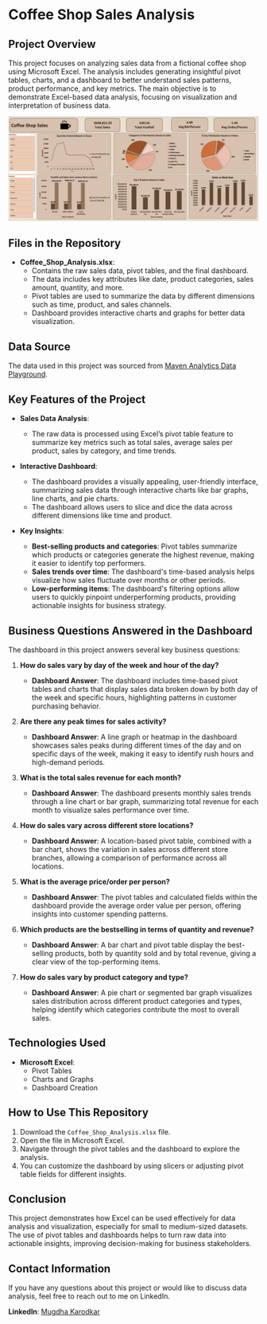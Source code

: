 # Coffee Shop Sales Analysis

## Project Overview

This project focuses on analyzing sales data from a fictional coffee shop using Microsoft Excel. The analysis includes generating insightful pivot tables, charts, and a dashboard to better understand sales patterns, product performance, and key metrics. The main objective is to demonstrate Excel-based data analysis, focusing on visualization and interpretation of business data.

![Dashboard Screenshot](<Coffee_Shop_Sales_Analysis.png>)

## Files in the Repository

- **Coffee_Shop_Analysis.xlsx**: 
  - Contains the raw sales data, pivot tables, and the final dashboard.
  - The data includes key attributes like date, product categories, sales amount, quantity, and more.
  - Pivot tables are used to summarize the data by different dimensions such as time, product, and sales channels.
  - Dashboard provides interactive charts and graphs for better data visualization.
 
## Data Source

The data used in this project was sourced from [Maven Analytics Data Playground](https://mavenanalytics.io/data-playground).

## Key Features of the Project

- **Sales Data Analysis**: 
  - The raw data is processed using Excel’s pivot table feature to summarize key metrics such as total sales, average sales per product, sales by category, and time trends.
  
- **Interactive Dashboard**: 
  - The dashboard provides a visually appealing, user-friendly interface, summarizing sales data through interactive charts like bar graphs, line charts, and pie charts.
  - The dashboard allows users to slice and dice the data across different dimensions like time and product.

- **Key Insights**:
  - **Best-selling products and categories**: Pivot tables summarize which products or categories generate the highest revenue, making it easier to identify top performers.
  - **Sales trends over time**: The dashboard's time-based analysis helps visualize how sales fluctuate over months or other periods.
  - **Low-performing items**: The dashboard's filtering options allow users to quickly pinpoint underperforming products, providing actionable insights for business strategy.

## Business Questions Answered in the Dashboard

The dashboard in this project answers several key business questions:

1. **How do sales vary by day of the week and hour of the day?**
   - **Dashboard Answer**: The dashboard includes time-based pivot tables and charts that display sales data broken down by both day of the week and specific hours, highlighting patterns in customer purchasing behavior.

2. **Are there any peak times for sales activity?**
   - **Dashboard Answer**: A line graph or heatmap in the dashboard showcases sales peaks during different times of the day and on specific days of the week, making it easy to identify rush hours and high-demand periods.

3. **What is the total sales revenue for each month?**
   - **Dashboard Answer**: The dashboard presents monthly sales trends through a line chart or bar graph, summarizing total revenue for each month to visualize sales performance over time.

4. **How do sales vary across different store locations?**
   - **Dashboard Answer**: A location-based pivot table, combined with a bar chart, shows the variation in sales across different store branches, allowing a comparison of performance across all locations.

5. **What is the average price/order per person?**
   - **Dashboard Answer**: The pivot tables and calculated fields within the dashboard provide the average order value per person, offering insights into customer spending patterns.

6. **Which products are the bestselling in terms of quantity and revenue?**
   - **Dashboard Answer**: A bar chart and pivot table display the best-selling products, both by quantity sold and by total revenue, giving a clear view of the top-performing items.

7. **How do sales vary by product category and type?**
   - **Dashboard Answer**: A pie chart or segmented bar graph visualizes sales distribution across different product categories and types, helping identify which categories contribute the most to overall sales.

## Technologies Used

- **Microsoft Excel**:
  - Pivot Tables
  - Charts and Graphs
  - Dashboard Creation

## How to Use This Repository

1. Download the `Coffee_Shop_Analysis.xlsx` file.
2. Open the file in Microsoft Excel.
3. Navigate through the pivot tables and the dashboard to explore the analysis.
4. You can customize the dashboard by using slicers or adjusting pivot table fields for different insights.

## Conclusion

This project demonstrates how Excel can be used effectively for data analysis and visualization, especially for small to medium-sized datasets. The use of pivot tables and dashboards helps to turn raw data into actionable insights, improving decision-making for business stakeholders.

## Contact Information

If you have any questions about this project or would like to discuss data analysis, feel free to reach out to me on LinkedIn.

**LinkedIn**: [Mugdha Karodkar](https://www.linkedin.com/in/mugdha-karodkar)  


